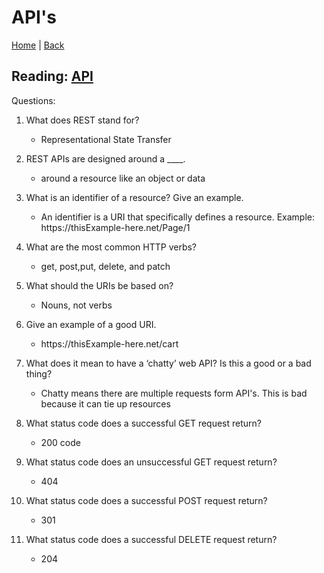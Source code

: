 # API's

[Home](/README.md) | [Back](/301-main/301TableofContents.md)

## Reading: [API](https://docs.microsoft.com/en-us/azure/architecture/best-practices/api-design)

Questions: 

1. What does REST stand for?
    <ul>
      <li>Representational State Transfer</li>
    </ul>
1. REST APIs are designed around a ____.


    <ul>
      <li>around a resource like an object or data</li>
    </ul>

1. What is an identifier of a resource? Give an example.


    <ul>
      <li>An identifier is a URI that specifically defines a resource. Example: https://thisExample-here.net/Page/1 </li>
    </ul>

1. What are the most common HTTP verbs?

    <ul>
      <li>get, post,put, delete, and patch</li>
    </ul>

1. What should the URIs be based on?

    <ul>
      <li>Nouns, not verbs</li>
    </ul>

1. Give an example of a good URI.

    <ul>
      <li>https://thisExample-here.net/cart</li>
    </ul>

1. What does it mean to have a ‘chatty’ web API? Is this a good or a bad thing?

    <ul>
      <li>Chatty means there are multiple requests form API's. This is bad because it can tie up resources</li>
    </ul>

1. What status code does a successful GET request return?

    <ul>
      <li>200 code</li>
    </ul>

1. What status code does an unsuccessful GET request return?

    <ul>
      <li>404</li>
    </ul>

1. What status code does a successful POST request return?
    <ul>
      <li>301</li>
    </ul>

1. What status code does a successful DELETE request return?

    <ul>
      <li>204</li>
    </ul>
